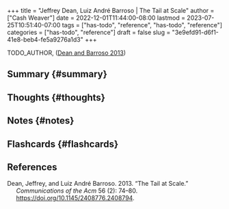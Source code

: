 +++
title = "Jeffrey Dean, Luiz André Barroso | The Tail at Scale"
author = ["Cash Weaver"]
date = 2022-12-01T11:44:00-08:00
lastmod = 2023-07-25T10:51:40-07:00
tags = ["has-todo", "reference", "has-todo", "reference"]
categories = ["has-todo", "reference"]
draft = false
slug = "3e9efd91-d6f1-41e8-beb4-fe5a9276a1d3"
+++

TODO_AUTHOR, (<a href="#citeproc_bib_item_1">Dean and Barroso 2013</a>)


## Summary {#summary}


## Thoughts {#thoughts}


## Notes {#notes}


## Flashcards {#flashcards}

## References

<style>.csl-entry{text-indent: -1.5em; margin-left: 1.5em;}</style><div class="csl-bib-body">
  <div class="csl-entry"><a id="citeproc_bib_item_1"></a>Dean, Jeffrey, and Luiz André Barroso. 2013. “The Tail at Scale.” <i>Communications of the Acm</i> 56 (2): 74–80. <a href="https://doi.org/10.1145/2408776.2408794">https://doi.org/10.1145/2408776.2408794</a>.</div>
</div>
